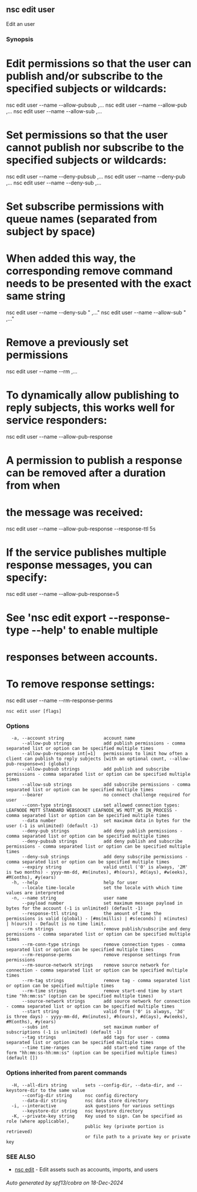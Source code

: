 ## nsc edit user

Edit an user

### Synopsis

# Edit permissions so that the user can publish and/or subscribe to the specified subjects or wildcards:
nsc edit user --name <n> --allow-pubsub <subject>,...
nsc edit user --name <n> --allow-pub <subject>,...
nsc edit user --name <n> --allow-sub <subject>,...

# Set permissions so that the user cannot publish nor subscribe to the specified subjects or wildcards:
nsc edit user --name <n> --deny-pubsub <subject>,...
nsc edit user --name <n> --deny-pub <subject>,...
nsc edit user --name <n> --deny-sub <subject>,...

# Set subscribe permissions with queue names (separated from subject by space)
# When added this way, the corresponding remove command needs to be presented with the exact same string
nsc edit user --name <n> --deny-sub "<subject> <queue>,..."
nsc edit user --name <n> --allow-sub "<subject> <queue>,..."

# Remove a previously set permissions
nsc edit user --name <n> --rm <subject>,...

# To dynamically allow publishing to reply subjects, this works well for service responders:
nsc edit user --name <n> --allow-pub-response

# A permission to publish a response can be removed after a duration from when
# the message was received:
nsc edit user --name <n> --allow-pub-response --response-ttl 5s

# If the service publishes multiple response messages, you can specify:
nsc edit user --name <n> --allow-pub-response=5
# See 'nsc edit export --response-type --help' to enable multiple
# responses between accounts.

# To remove response settings:
nsc edit user --name <n> --rm-response-perms


```
nsc edit user [flags]
```

### Options

```
  -a, --account string               account name
      --allow-pub strings            add publish permissions - comma separated list or option can be specified multiple times
      --allow-pub-response int[=1]   permissions to limit how often a client can publish to reply subjects [with an optional count, --allow-pub-response=n] (global)
      --allow-pubsub strings         add publish and subscribe permissions - comma separated list or option can be specified multiple times
      --allow-sub strings            add subscribe permissions - comma separated list or option can be specified multiple times
      --bearer                       no connect challenge required for user
      --conn-type strings            set allowed connection types: LEAFNODE MQTT STANDARD WEBSOCKET LEAFNODE_WS MQTT_WS IN_PROCESS - comma separated list or option can be specified multiple times
      --data number                  set maximum data in bytes for the user (-1 is unlimited) (default -1)
      --deny-pub strings             add deny publish permissions - comma separated list or option can be specified multiple times
      --deny-pubsub strings          add deny publish and subscribe permissions - comma separated list or option can be specified multiple times
      --deny-sub strings             add deny subscribe permissions - comma separated list or option can be specified multiple times
      --expiry string                valid until ('0' is always, '2M' is two months) - yyyy-mm-dd, #m(inutes), #h(ours), #d(ays), #w(eeks), #M(onths), #y(ears)
  -h, --help                         help for user
      --locale time-locale           set the locale with which time values are interpreted
  -n, --name string                  user name
      --payload number               set maximum message payload in bytes for the account (-1 is unlimited) (default -1)
      --response-ttl string          the amount of time the permissions is valid (global) - [#ms(millis) | #s(econds) | m(inutes) | h(ours)] - Default is no time limit.
      --rm strings                   remove publish/subscribe and deny permissions - comma separated list or option can be specified multiple times
      --rm-conn-type strings         remove connection types - comma separated list or option can be specified multiple times
      --rm-response-perms            remove response settings from permissions
      --rm-source-network strings    remove source network for connection - comma separated list or option can be specified multiple times
      --rm-tag strings               remove tag - comma separated list or option can be specified multiple times
      --rm-time strings              remove start-end time by start time "hh:mm:ss" (option can be specified multiple times)
      --source-network strings       add source network for connection - comma separated list or option can be specified multiple times
      --start string                 valid from ('0' is always, '3d' is three days) - yyyy-mm-dd, #m(inutes), #h(ours), #d(ays), #w(eeks), #M(onths), #y(ears)
      --subs int                     set maximum number of subscriptions (-1 is unlimited) (default -1)
      --tag strings                  add tags for user - comma separated list or option can be specified multiple times
      --time time-ranges             add start-end time range of the form "hh:mm:ss-hh:mm:ss" (option can be specified multiple times) (default [])
```

### Options inherited from parent commands

```
  -H, --all-dirs string       sets --config-dir, --data-dir, and --keystore-dir to the same value
      --config-dir string     nsc config directory
      --data-dir string       nsc data store directory
  -i, --interactive           ask questions for various settings
      --keystore-dir string   nsc keystore directory
  -K, --private-key string    Key used to sign. Can be specified as role (where applicable),
                              public key (private portion is retrieved)
                              or file path to a private key or private key 
```

### SEE ALSO

* [nsc edit](nsc_edit.md)	 - Edit assets such as accounts, imports, and users

###### Auto generated by spf13/cobra on 18-Dec-2024
